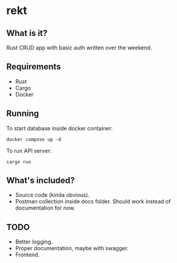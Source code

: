 # rekt

## What is it?

Rust CRUD app with basic auth written over the weekend.

## Requirements

* Rust
* Cargo
* Docker

## Running

To start database inside docker container:

```shell
docker compose up -d
```

To run API server:

```shell
cargo run
```

## What's included?

* Source code (kinda obvious).
* Postman collection inside docs folder. Should work instead of documentation for now.

## TODO

* Better logging.
* Proper documentation, maybe with swagger.
* Frontend.